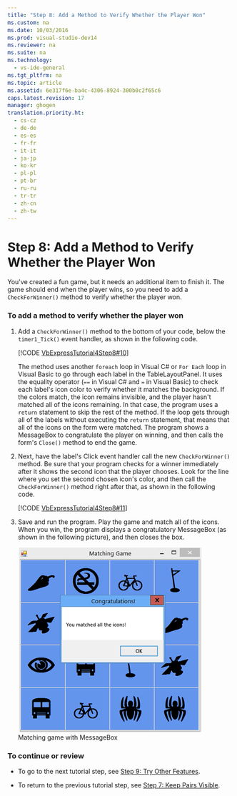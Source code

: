 ```yaml
---
title: "Step 8: Add a Method to Verify Whether the Player Won"
ms.custom: na
ms.date: 10/03/2016
ms.prod: visual-studio-dev14
ms.reviewer: na
ms.suite: na
ms.technology: 
  - vs-ide-general
ms.tgt_pltfrm: na
ms.topic: article
ms.assetid: 6e317f6e-ba4c-4306-8924-300b0c2f65c6
caps.latest.revision: 17
manager: ghogen
translation.priority.ht: 
  - cs-cz
  - de-de
  - es-es
  - fr-fr
  - it-it
  - ja-jp
  - ko-kr
  - pl-pl
  - pt-br
  - ru-ru
  - tr-tr
  - zh-cn
  - zh-tw
---
```

# Step 8: Add a Method to Verify Whether the Player Won
You've created a fun game, but it needs an additional item to finish it. The game should end when the player wins, so you need to add a `CheckForWinner()` method to verify whether the player won.  
  
### To add a method to verify whether the player won  
  
1.  Add a `CheckForWinner()` method to the bottom of your code, below the `timer1_Tick()` event handler, as shown in the following code.  
  
     [!CODE [VbExpressTutorial4Step8#10](../CodeSnippet/VS_Snippets_VBCSharp/vbexpresstutorial4step8#10)]  
  
     The method uses another `foreach` loop in Visual C# or `For Each` loop in Visual Basic to go through each label in the TableLayoutPanel. It uses the equality operator (`==` in Visual C# and `=` in Visual Basic) to check each label's icon color to verify whether it matches the background. If the colors match, the icon remains invisible, and the player hasn't matched all of the icons remaining. In that case, the program uses a `return` statement to skip the rest of the method. If the loop gets through all of the labels without executing the `return` statement, that means that all of the icons on the form were matched. The program shows a MessageBox to congratulate the player on winning, and then calls the form's `Close()` method to end the game.  
  
2.  Next, have the label's Click event handler call the new `CheckForWinner()` method. Be sure that your program checks for a winner immediately after it shows the second icon that the player chooses. Look for the line where you set the second chosen icon's color, and then call the `CheckForWinner()` method right after that, as shown in the following code.  
  
     [!CODE [VbExpressTutorial4Step8#11](../CodeSnippet/VS_Snippets_VBCSharp/vbexpresstutorial4step8#11)]  
  
3.  Save and run the program. Play the game and match all of the icons. When you win, the program displays a congratulatory MessageBox (as shown in the following picture), and then closes the box.  
  
     ![Matching game with MessageBox](../VS_IDE/media/Express_Tut4Step8.png "Express_Tut4Step8")  
Matching game with MessageBox  
  
### To continue or review  
  
-   To go to the next tutorial step, see [Step 9: Try Other Features](../VS_IDE/Step-9--Try-Other-Features.md).  
  
-   To return to the previous tutorial step, see [Step 7: Keep Pairs Visible](../VS_IDE/Step-7--Keep-Pairs-Visible.md).
